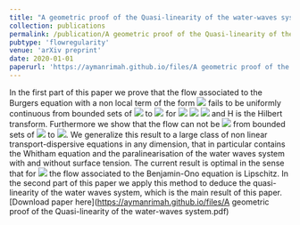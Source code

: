 ```yaml
--- 
title: "A geometric proof of the Quasi-linearity of the water-waves system" 
collection: publications  
permalink: /publication/A geometric proof of the Quasi-linearity of the water-waves system
pubtype: 'flowregularity'
venue: 'arXiv preprint'
date: 2020-01-01
paperurl: 'https://aymanrimah.github.io/files/A geometric proof of the Quasi-linearity of the water-waves system1.pdf'
---
```

  In the first part of this paper we prove that the flow associated to the Burgers equation with a non local term
 of the form <img src="https://latex.codecogs.com/gif.latex?H\langle D \rangle^\alpha u " /> fails
 to be uniformly continuous from bounded sets of <img src="https://latex.codecogs.com/gif.latex?H^s(\mathbb D)" /> 
 to <img src="https://latex.codecogs.com/gif.latex?C^0([0,T],H^s(\mathbb D))" /> for <img src="https://latex.codecogs.com/gif.latex? T>0, " /> <img src="https://latex.codecogs.com/gif.latex?s>2+\frac{1}{2}, \ 0\leq \alpha <2," />
 <img src="https://latex.codecogs.com/gif.latex? \ \mathbb D=\mathbb R \ \text{or} \ \mathbb T," /> and H is the Hilbert transform. 
 Furthermore we show that the flow can not be <img src="https://latex.codecogs.com/gif.latex?C^1" /> 
from bounded sets of <img src="https://latex.codecogs.com/gif.latex?H^s(\mathbb D)" /> to <img src="https://latex.codecogs.com/gif.latex?C^0([0,T],H^{s-1+(\alpha-1)^+ +\epsilon}(\mathbb D)),\ \text{for } \epsilon>0 " />.
We generalize this result to a large class of non linear transport-dispersive equations in any dimension, that in particular 
   contains the Whitham equation and the paralinearisation of the water waves system with and without surface tension. 
    The current result is optimal in the sense that for <img src="https://latex.codecogs.com/gif.latex?\alpha=2 \ \text{and } \mathbb D=\mathbb T" /> 
    the flow associated to the Benjamin-Ono equation is Lipschitz.
    In the second part of this paper we apply this method to deduce the quasi-linearity of the water waves system, which is the main result of this paper.   
[Download paper here](https://aymanrimah.github.io/files/A geometric proof of the Quasi-linearity of the water-waves system.pdf)
 

